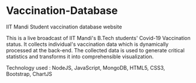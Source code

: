 # Vaccination-Database
IIT Mandi Student vaccination database website

This is a live broadcast of IIT Mandi's B.Tech students' Covid-19 Vaccination status. It collects individual's vaccination data which is dynamically processed at the back-end. The collected data is used to generate critical statistics and transforms it into comprehensible visualization.

Technology used : NodeJS, JavaScript, MongoDB, HTML5, CSS3, Bootstrap, ChartJS
